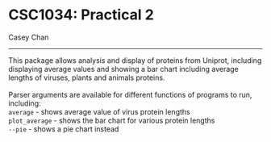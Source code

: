 CSC1034: Practical 2
====================
Casey Chan
____
This package allows analysis and display of proteins from Uniprot, including displaying average values and showing a bar chart including average lengths of viruses, plants and animals proteins.\
\
Parser arguments are available for different functions of programs to run, including:\
`average` - shows average value of virus protein lengths\
`plot_average` - shows the bar chart for various protein lengths\
`--pie` - shows a pie chart instead
